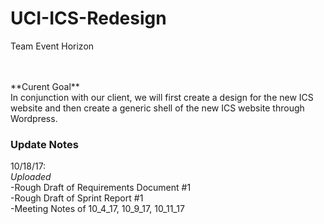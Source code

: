 # UCI-ICS-Redesign

Team Event Horizon

<br>
<br> **Curent Goal**
<br>In conjunction with our client, we will first create a design for the new ICS website and then create a generic shell of the new ICS website through Wordpress.

### Update Notes
10/18/17:
<br> *Uploaded*
<br>  -Rough Draft of Requirements Document #1
<br>  -Rough Draft of Sprint Report #1
<br>  -Meeting Notes of 10_4_17, 10_9_17, 10_11_17


